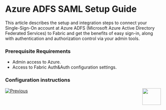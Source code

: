 # Azure ADFS SAML Setup Guide

This article describes the setup and integration steps to connect your Single-Sign-On account at Azure ADFS (Microsoft Azure Active Directory Federated Services) to Fabric and get the benefits of easy sign-in, along with authentication and authorization control via your admin tools.

### Prerequisite Requirements

- Admin access to Azure.
- Access to Fabric Auth&Auth configuration settings.

### Configuration instructions













[![Previous](/articles/images/Previous.png)](/articles/26_fabric_security/13_user_IAM_configiration.md)[<img align="right" width="60" height="54" src="/articles/images/Next.png">](/articles/26_fabric_security/15_user_IAM_SAML_Okta_setup.md)